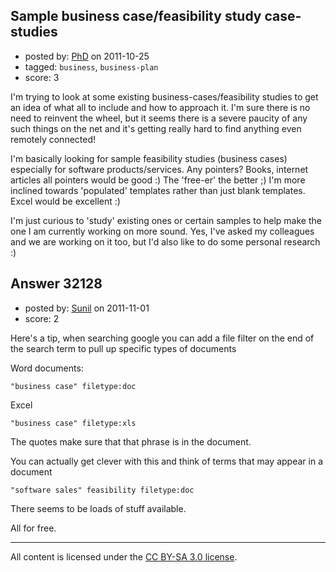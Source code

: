 ## Sample business case/feasibility study case-studies

- posted by: [PhD](https://stackexchange.com/users/-1/8167-phd) on 2011-10-25
- tagged: `business`, `business-plan`
- score: 3

I'm trying to look at some existing business-cases/feasibility studies to get an idea of what all to include and how to approach it. I'm sure there is no need to reinvent the wheel, but it seems there is a severe paucity of any such things on the net and it's getting really hard to find anything even remotely connected!

I'm basically looking for sample feasibility studies (business cases) especially for software products/services. Any pointers? Books, internet articles all pointers would be good :) The 'free-er' the better ;) I'm more inclined towards 'populated' templates rather than just blank templates. Excel would be excellent :)

I'm just curious to 'study' existing ones or certain samples to help make the one I am currently working on more sound. Yes, I've asked my colleagues and we are working on it too, but I'd also like to do some personal research :)



## Answer 32128

- posted by: [Sunil](https://stackexchange.com/users/-1/14124-sunil) on 2011-11-01
- score: 2

Here's a tip, when searching google you can add a file filter on the end of the search term to pull up specific types of documents

Word documents:

    "business case" filetype:doc

Excel

    "business case" filetype:xls

The quotes make sure that that phrase is in the document.

You can actually get clever with this and think of terms that may appear in a document 

    "software sales" feasibility filetype:doc

There seems to be loads of stuff available. 

All for free.



---

All content is licensed under the [CC BY-SA 3.0 license](https://creativecommons.org/licenses/by-sa/3.0/).
